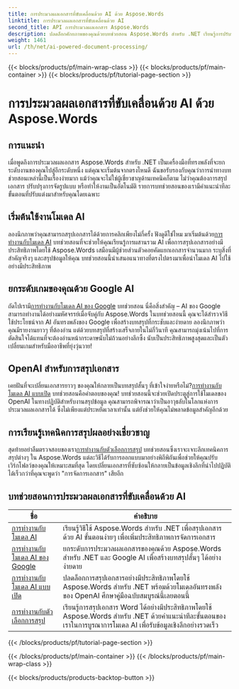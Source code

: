 ```yaml
---
title: การประมวลผลเอกสารที่ขับเคลื่อนด้วย AI ด้วย Aspose.Words
linktitle: การประมวลผลเอกสารที่ขับเคลื่อนด้วย AI
second_title: API การประมวลผลเอกสาร Aspose.Words
description: ปลดล็อกศักยภาพของคุณด้วยบทช่วยสอน Aspose.Words สำหรับ .NET เรียนรู้การปรับปรุงการประมวลผลเอกสารด้วยโซลูชันที่ขับเคลื่อนด้วย AI เพื่อผลลัพธ์ที่รวดเร็วและมีประสิทธิภาพ
weight: 1461
url: /th/net/ai-powered-document-processing/
---
```


{{< blocks/products/pf/main-wrap-class >}}
{{< blocks/products/pf/main-container >}}
{{< blocks/products/pf/tutorial-page-section >}}

# การประมวลผลเอกสารที่ขับเคลื่อนด้วย AI ด้วย Aspose.Words

## การแนะนำ

เมื่อพูดถึงการประมวลผลเอกสาร Aspose.Words สำหรับ .NET เป็นเครื่องมือที่ทรงพลังที่จะยกระดับงานของคุณไปสู่อีกระดับหนึ่ง แต่คุณจะเริ่มต้นจากตรงไหนดี ฉันขอรับรองกับคุณว่าการนำทางบทช่วยสอนเหล่านี้เป็นเรื่องง่ายมาก แม้ว่าคุณจะไม่ใช่ผู้เชี่ยวชาญด้านเทคนิคก็ตาม ไม่ว่าคุณต้องการสรุปเอกสาร ปรับปรุงการจัดรูปแบบ หรือทำให้งานเป็นอัตโนมัติ รายการบทช่วยสอนของเรามีคำแนะนำทีละขั้นตอนที่ปรับแต่งมาสำหรับคุณโดยเฉพาะ

## เริ่มต้นใช้งานโมเดล AI

 ลองนึกภาพว่าคุณสามารถสรุปเอกสารได้ด้วยการคลิกเพียงไม่กี่ครั้ง ฟังดูดีใช่ไหม มาเริ่มต้นด้วย[การทำงานกับโมเดล AI](./working-with-ai-model/) บทช่วยสอนที่จะช่วยให้คุณเรียนรู้การผสานรวม AI เพื่อการสรุปเอกสารอย่างมีประสิทธิภาพโดยใช้ Aspose.Words เสมือนมีผู้ช่วยส่วนตัวคอยคัดแยกเอกสารจำนวนมาก ระบุสิ่งที่สำคัญจริงๆ และสรุปข้อมูลให้คุณ บทช่วยสอนนี้นำเสนอแนวทางที่ตรงไปตรงมาเพื่อนำโมเดล AI ไปใช้อย่างมีประสิทธิภาพ 

## ยกระดับเกมของคุณด้วย Google AI

 ถัดไปเรามี[การทำงานกับโมเดล AI ของ Google](./working-with-google-ai-model/) บทช่วยสอน นี่คือสิ่งสำคัญ – AI ของ Google สามารถทำงานได้อย่างมหัศจรรย์เมื่อจับคู่กับ Aspose.Words ในบทช่วยสอนนี้ คุณจะได้สำรวจวิธีใช้ประโยชน์จาก AI อันทรงพลังของ Google เพื่อสร้างบทสรุปที่กระชับและง่ายดาย ลองนึกภาพว่า คุณมีรายงานยาวๆ ที่ต้องอ่าน แต่ด้วยบทสรุปที่สร้างเสร็จภายในไม่กี่วินาที คุณสามารถมุ่งเน้นไปที่การตัดสินใจได้แทนที่จะต้องอ่านหน้ากระดาษนับไม่ถ้วนอย่างลึกซึ้ง นับเป็นประสิทธิภาพสูงสุดและเป็นตัวเปลี่ยนเกมสำหรับมืออาชีพที่ยุ่งวุ่นวาย!

## OpenAI สำหรับการสรุปเอกสาร

 เคยฝันที่จะเปลี่ยนเอกสารยาวๆ ของคุณให้กลายเป็นบทสรุปสั้นๆ ที่เข้าใจง่ายหรือไม่?[การทำงานกับโมเดล AI แบบเปิด](./working-with-open-ai-model/) บทช่วยสอนคือคำตอบของคุณ! บทช่วยสอนนี้จะช่วยเปิดประตูสู่การใช้โมเดลของ OpenAI ในทางปฏิบัติสำหรับงานสรุปข้อมูล คุณสามารถพิจารณาว่าเป็นอาวุธลับในโลกแห่งการประมวลผลเอกสารได้ ซึ่งไม่เพียงแต่ประหยัดเวลาเท่านั้น แต่ยังช่วยให้คุณไม่พลาดข้อมูลสำคัญอีกด้วย

## การเรียนรู้เทคนิคการสรุปผลอย่างเชี่ยวชาญ

 สุดท้ายอย่าลืมตรวจสอบของเรา[การทำงานกับตัวเลือกการสรุป](./working-with-summarize-options/) บทช่วยสอนซึ่งเราจะเจาะลึกเทคนิคการสรุปต่างๆ ใน Aspose.Words แต่ละวิธีได้รับการออกแบบมาอย่างพิถีพิถันเพื่อช่วยให้คุณปรับเวิร์กโฟลว์ของคุณให้เหมาะสมที่สุด โดยเปลี่ยนเอกสารที่ซับซ้อนให้กลายเป็นข้อมูลเชิงลึกที่นำไปปฏิบัติได้เร็วกว่าที่คุณจะพูดว่า "การจัดการเอกสาร" เสียอีก 

 ## บทช่วยสอนการประมวลผลเอกสารที่ขับเคลื่อนด้วย AI
| ชื่อ | คำอธิบาย |
| --- | --- |
| [การทำงานกับโมเดล AI](./working-with-ai-model/) | เรียนรู้วิธีใช้ Aspose.Words สำหรับ .NET เพื่อสรุปเอกสารด้วย AI ขั้นตอนง่ายๆ เพื่อเพิ่มประสิทธิภาพการจัดการเอกสาร |
| [การทำงานกับโมเดล AI ของ Google](./working-with-google-ai-model/) | ยกระดับการประมวลผลเอกสารของคุณด้วย Aspose.Words สำหรับ .NET และ Google AI เพื่อสร้างบทสรุปสั้นๆ ได้อย่างง่ายดาย |
| [การทำงานกับโมเดล AI แบบเปิด](./working-with-open-ai-model/) | ปลดล็อกการสรุปเอกสารอย่างมีประสิทธิภาพโดยใช้ Aspose.Words สำหรับ .NET พร้อมด้วยโมเดลอันทรงพลังของ OpenAI ศึกษาคู่มือฉบับสมบูรณ์นี้เลยตอนนี้ |
| [การทำงานกับตัวเลือกการสรุป](./working-with-summarize-options/) | เรียนรู้การสรุปเอกสาร Word ได้อย่างมีประสิทธิภาพโดยใช้ Aspose.Words สำหรับ .NET ด้วยคำแนะนำทีละขั้นตอนของเราในการบูรณาการโมเดล AI เพื่อรับข้อมูลเชิงลึกอย่างรวดเร็ว |
{{< /blocks/products/pf/tutorial-page-section >}}

{{< /blocks/products/pf/main-container >}}
{{< /blocks/products/pf/main-wrap-class >}}

{{< blocks/products/products-backtop-button >}}
